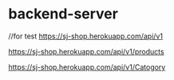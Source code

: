 # backend-server
//for test
https://sj-shop.herokuapp.com/api/v1

https://sj-shop.herokuapp.com/api/v1/products

https://sj-shop.herokuapp.com/api/v1/Catogory
